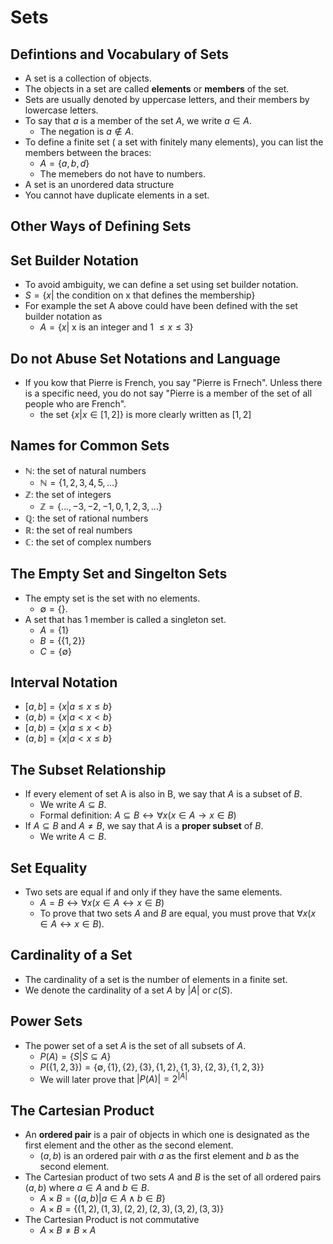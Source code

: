 # Sets
## Defintions and Vocabulary of Sets
- A set is a collection of objects.
- The objects in a set are called **elements** or **members** of the set.
- Sets are usually denoted by uppercase letters, and their members by lowercase letters.
- To say that $a$ is a member of the set $A$, we write $a \in A$.
  - The negation is $a \notin A$.
- To define a finite set ( a set with finitely many elements), you can list the members between the braces:
  - $A = \{a, b, d\}$
  - The memebers do not have to numbers.
- A set is an unordered data structure
- You cannot have duplicate elements in a set.

## Other Ways of Defining Sets
## Set Builder Notation
- To avoid ambiguity, we can define a set using set builder notation.
- $S = \{x |$ the condition on x that defines the membership$\}$
- For example the set A above could have been defined with the set builder notation as 
  - $A = \{x |$ x is an integer and 1 $\leq x \leq 3\}$

## Do not Abuse Set Notations and Language
- If you kow that Pierre is French, you say "Pierre is Frnech". Unless there is a specific need, you do not say "Pierre is a member of the set of all people who are French".
  - the set $\{x | x \in [1,2]\}$ is more clearly written as $[1,2]$

## Names for Common Sets
- $\mathbb{N}$: the set of natural numbers
  - $\mathbb{N} = \{1,2,3,4,5,...\}$
- $\mathbb{Z}$: the set of integers
  - $\mathbb{Z} = \{...,-3,-2,-1,0,1,2,3,...\}$
- $\mathbb{Q}$: the set of rational numbers
- $\mathbb{R}$: the set of real numbers
- $\mathbb{C}$: the set of complex numbers

## The Empty Set and Singelton Sets
- The empty set is the set with no elements.
  - $\emptyset = \{\}$.
- A set that has 1 member is called a singleton set.
  - $A = \{1\}$
  - $B = \{\{1,2\}\}$
  - $C = \{\emptyset\}$

## Interval Notation
- $[a,b] = \{x | a \leq x \leq b\}$
- $(a,b) = \{x | a < x < b\}$
- $[a,b) = \{x | a \leq x < b\}$
- $(a,b] = \{x | a < x \leq b\}$

## The Subset Relationship
- If every element of set A is also in B, we say that $A$ is a subset of $B$.
  - We write $A \subseteq B$.
  - Formal definition: $A \subseteq B \leftrightarrow \forall x (x \in A \rightarrow x \in B)$
- If $A \subseteq B$ and $A \neq B$, we say that $A$ is a **proper subset** of $B$.
  - We write $A \subset B$.

## Set Equality
- Two sets are equal if and only if they have the same elements.
  - $A = B \leftrightarrow \forall x (x \in A \leftrightarrow x \in B)$
  - To prove that two sets $A$ and $B$ are equal, you must prove that $\forall x (x \in A \leftrightarrow x \in B)$.

## Cardinality of a Set
- The cardinality of a set is the number of elements in a finite set.
- We denote the cardinality of a set $A$ by $|A|$ or $c(S)$.

## Power Sets
- The power set of a set $A$ is the set of all subsets of $A$.
  - $P(A) = \{S | S \subseteq A\}$
  - $P(\{1,2,3\}) = \{\emptyset, \{1\}, \{2\}, \{3\}, \{1,2\}, \{1,3\}, \{2,3\}, \{1,2,3\}\}$
  - We will later prove that $|P(A)| = 2^{|A|}$

## The Cartesian Product
- An **ordered pair** is a pair of objects in which one is designated as the first element and the other as the second element.
  - $(a,b)$ is an ordered pair with $a$ as the first element and $b$ as the second element.
- The Cartesian product of two sets $A$ and $B$ is the set of all ordered pairs $(a,b)$ where $a \in A$ and $b \in B$.
  - $A \times B = \{(a,b) | a \in A \land b \in B\}$
  - $A \times B = \{(1,2), (1,3), (2,2), (2,3), (3,2), (3,3)\}$
- The Cartesian Product is not commutative
  - $A \times B \neq B \times A$
